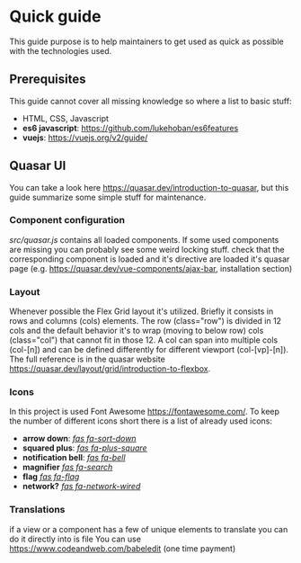 # Quick guide
This guide purpose is to help maintainers to get used as quick as possible with the technologies used.

## Prerequisites
This guide cannot cover all missing knowledge so where a list to basic stuff:
* HTML, CSS, Javascript
* **es6 javascript**: https://github.com/lukehoban/es6features
* **vuejs**: https://vuejs.org/v2/guide/

## Quasar UI
You can take a look here https://quasar.dev/introduction-to-quasar, but this guide summarize some simple stuff for maintenance.

### Component configuration

*src/quasar.js* contains all loaded components. If some used components are missing you can probably see some weird locking stuff.
check that the corresponding component is loaded and it's directive are loaded it's quasar page (e.g. https://quasar.dev/vue-components/ajax-bar, installation section)

### Layout
Whenever possible the Flex Grid layout it's utilized. Briefly it consists in
rows and columns (cols) elements. The row (class="row") is divided in 12 cols and the default behavior
it's to wrap (moving to below row) cols (class="col") that cannot fit in those 12.
A col can span into multiple cols (col-\[n\]) and can be defined differently for different
viewport (col-\[vp\]-\[n\]).
The full reference is in the quasar website https://quasar.dev/layout/grid/introduction-to-flexbox.

### Icons
In this project is used Font Awesome https://fontawesome.com/.
To keep the number of different icons short there is a list of already used icons:

* **arrow down**: [*fas fa-sort-down*](https://fontawesome.com/icons/sort-down?style=solid)
* **squared plus**: [*fas fa-plus-square*](https://fontawesome.com/icons/plus-square?style=solid)
* **notification bell**: [*fas fa-bell*](https://fontawesome.com/icons/bell?style=solid)
* **magnifier** [*fas fa-search*](https://fontawesome.com/icons/search?style=solid)
* **flag** [*fas fa-flag*](https://fontawesome.com/icons/flag?style=solid)
* **network?** [*fas fa-network-wired*](https://fontawesome.com/icons/network-wired?style=solid)

### Translations
if a view or a component has a few of unique elements to translate you can do 
it directly into is file
You can use https://www.codeandweb.com/babeledit (one time payment)
